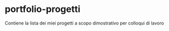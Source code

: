 # portfolio-progetti
Contiene la lista dei miei progetti a scopo dimostrativo per colloqui di lavoro
